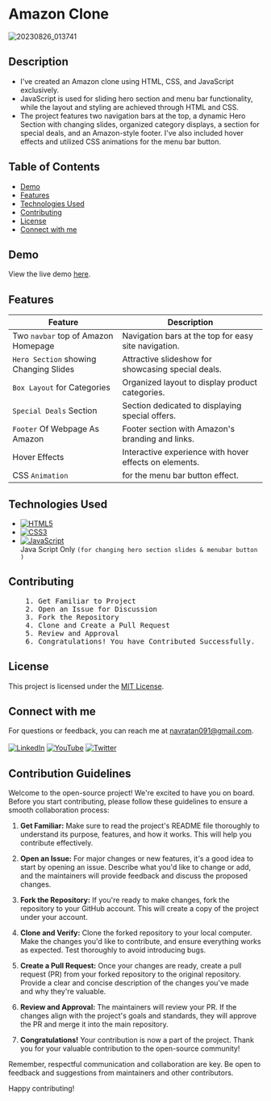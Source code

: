 # Amazon Clone

![20230826_013741](https://github.com/NavratanPatel/Amazon-Clone/assets/90257430/e099a436-f143-4a9f-9fb8-25722fd44188)

## Description
- I've created an Amazon clone using HTML, CSS, and JavaScript exclusively.
- JavaScript is used for sliding hero section and menu bar functionality, while the layout and styling are achieved through HTML and CSS. 
- The project features two navigation bars at the top, 
  a dynamic Hero Section with changing slides, organized category displays, a section for special deals, and an Amazon-style footer.
  I've also included hover effects and utilized CSS animations for the menu bar button.


## Table of Contents
- [Demo](#demo)
- [Features](#features)
- [Technologies Used](#technologies-used)
- [Contributing](#contributing)
- [License](#license)
- [Connect with me](#Connectwithme)

## Demo

View the live demo [here](https://username.github.io/amazon-clone).

## Features

| Feature                                  | Description                                            |
|------------------------------------------|--------------------------------------------------------|
| Two `navbar` top of Amazon Homepage      | Navigation bars at the top for easy site navigation.  |
| `Hero Section` showing Changing Slides   | Attractive slideshow for showcasing special deals.    |
| `Box Layout` for Categories              | Organized layout to display product categories.       |
| `Special Deals` Section                  | Section dedicated to displaying special offers.       |
| `Footer` Of Webpage As Amazon            | Footer section with Amazon's branding and links.      |
| Hover Effects                            | Interactive experience with hover effects on elements. |
| CSS `Animation`                            | for the menu bar button effect.                      |


## Technologies Used

- [![HTML5](https://img.shields.io/badge/html5-%23E34F26.svg?style=for-the-badge&logo=html5&logoColor=white)](https://developer.mozilla.org/en-US/docs/Web/HTML)
- [![CSS3](https://img.shields.io/badge/css3-%231572B6.svg?style=for-the-badge&logo=css3&logoColor=white)](https://developer.mozilla.org/en-US/docs/Web/CSS)
- [![JavaScript](https://img.shields.io/badge/javascript-%23323330.svg?style=for-the-badge&logo=javascript&logoColor=%23F7DF1E)](https://developer.mozilla.org/en-US/docs/Web/JavaScript)                       
   Java Script Only `(for changing hero section slides & menubar button )`

## Contributing
<pre>
    1. Get Familiar to Project
    2. Open an Issue for Discussion
    3. Fork the Repository
    4. Clone and Create a Pull Request
    5. Review and Approval
    6. Congratulations! You have Contributed Successfully.
</pre>

## License

This project is licensed under the [MIT License](LICENSE).

## Connect with me

For questions or feedback, you can reach me at [navratan091@gmail.com](mailto:navratan091@gmail.com). <br><br>
[![LinkedIn](https://img.shields.io/badge/linkedin-%230077B5.svg?style=for-the-badge&logo=linkedin&logoColor=white)](https://www.linkedin.com/in/navratanpatel75/)
[![YouTube](https://img.shields.io/badge/YouTube-%23FF0000.svg?style=for-the-badge&logo=YouTube&logoColor=white)](https://www.youtube.com/@NavratanPatel)
[![Twitter](https://img.shields.io/badge/Twitter-%231DA1F2.svg?style=for-the-badge&logo=Twitter&logoColor=white)](https://twitter.com/NavratanP75)




## Contribution Guidelines

Welcome to the open-source project! We're excited to have you on board. Before you start contributing, please follow these guidelines to ensure a smooth collaboration process:

1. **Get Familiar:**
   Make sure to read the project's README file thoroughly to understand its purpose, features, and how it works. This will help you contribute effectively.

2. **Open an Issue:**
   For major changes or new features, it's a good idea to start by opening an issue. Describe what you'd like to change or add, and the maintainers will provide feedback and discuss the proposed changes.

3. **Fork the Repository:**
   If you're ready to make changes, fork the repository to your GitHub account. This will create a copy of the project under your account.

4. **Clone and Verify:**
   Clone the forked repository to your local computer. Make the changes you'd like to contribute, and ensure everything works as expected. Test thoroughly to avoid introducing bugs.

5. **Create a Pull Request:**
   Once your changes are ready, create a pull request (PR) from your forked repository to the original repository. Provide a clear and concise description of the changes you've made and why they're valuable.

6. **Review and Approval:**
   The maintainers will review your PR. If the changes align with the project's goals and standards, they will approve the PR and merge it into the main repository.

7. **Congratulations!**
   Your contribution is now a part of the project. Thank you for your valuable contribution to the open-source community!

Remember, respectful communication and collaboration are key. Be open to feedback and suggestions from maintainers and other contributors.

Happy contributing!